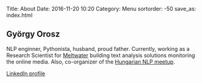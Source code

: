Title: About
Date: 2016-11-20 10:20
Category: Menu
sortorder: -50
save_as: index.html


## György Orosz

NLP enginner, Pythonista, husband, proud father. Currently, working as a Research Scientist for [Meltwater](http://meltwater.com) building text analysis solutions monitoring the online media. Also, co-organizer of the [Hungarian NLP meetup](http://www.meetup.com/Hungarian-nlp/).

[LinkedIn profile](http://hu.linkedin.com/in/oroszgy)
